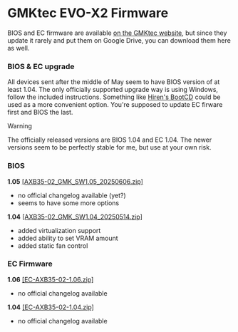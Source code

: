 # GMKtec EVO-X2 Firmware

BIOS and EC firmware are available [on the GMKtec website](https://www.gmktec.com/pages/drivers-and-software), but since they update it rarely and put them on Google Drive, you can download them here as well.

### BIOS & EC upgrade
All devices sent after the middle of May seem to have BIOS version of at least 1.04. The only officially supported upgrade way is using Windows, follow the included instructions. Something like [Hiren's BootCD](https://www.hirensbootcd.org) could be used as a more convenient option. You're supposed to update EC firware first and BIOS the last.

> [!WARNING]
> The officially released versions are BIOS 1.04 and EC 1.04. The newer versions seem to be perfectly stable for me, but use at your own risk. 

### BIOS

**1.05** [[AXB35-02_GMK_SW1.05_20250606.zip]](./AXB35-02_GMK_SW1.05_20250606.zip)
 - no official changelog available (yet?)
 - seems to have some more options

**1.04** [[AXB35-02_GMK_SW1.04_20250514.zip]](./AXB35-02_GMK_SW1.04_20250514.zip)
 - added virtualization support
 - added ability to set VRAM amount
 - added static fan control

### EC Firmware

**1.06** [[EC-AXB35-02-1.06.zip]](./EC-AXB35-02-1.06.zip)
 - no official changelog available

**1.04** [[EC-AXB35-02-1.04.zip]](./EC-AXB35-02-1.04.zip)
 - no official changelog available
